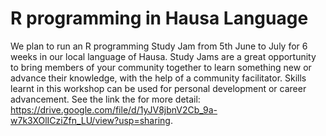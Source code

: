 # R programming in Hausa Language

We plan to run an R programming Study Jam from 5th June to July for 6 weeks in our local language of Hausa. Study Jams are a great opportunity to bring members of your community together to learn something new or advance their knowledge, with the help of a community facilitator. Skills learnt in this workshop can be used for personal development or career advancement. See the link the for more detail: https://drive.google.com/file/d/1yJV8jbnV2Cb_9a-w7k3XOlICziZfn_LU/view?usp=sharing.
